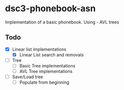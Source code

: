 # dsc3-phonebook-asn

Implementation of a basic phonebook.
Using - AVL trees

## Todo

- [X] Linear list implementations
  - [X] Linear List search and removals
- [ ] Tree
  - [ ] Basic Tree implementations
  - [ ] AVL Tree implementations
- [ ] Save/Load tree
  - [ ] Populate from beginning
